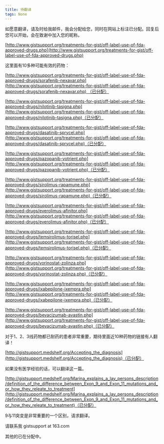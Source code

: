 ```yaml
---
title: 待翻译
tags: None
---
```


如愿意翻译，请及时给我邮件，我会分配给您，同时在网站上标注已分配。回复后您可以开始，会在致谢中加入您的昵称。

[http://www.gistsupport.org/treatments-for-gist/off-label-use-of-fda-approved-drugs.php](http://www.gistsupport.org/treatments-for-gist/off-label-use-of-fda-approved-drugs.php)

这里面有10多种可能有效的药物：

[http://www.gistsupport.org/treatments-for-gist/off-label-use-of-fda-approved-drugs/sorafenib-nexavar.php](http://www.gistsupport.org/treatments-for-gist/off-label-use-of-fda-approved-drugs/sorafenib-nexavar.php) （已分配）

[http://www.gistsupport.org/treatments-for-gist/off-label-use-of-fda-approved-drugs/nilotinib-tasigna.php](http://www.gistsupport.org/treatments-for-gist/off-label-use-of-fda-approved-drugs/nilotinib-tasigna.php)（已分配）

[http://www.gistsupport.org/treatments-for-gist/off-label-use-of-fda-approved-drugs/dasatinib-sprycel.php](http://www.gistsupport.org/treatments-for-gist/off-label-use-of-fda-approved-drugs/dasatinib-sprycel.php)（已分配）

[http://www.gistsupport.org/treatments-for-gist/off-label-use-of-fda-approved-drugs/pazopanib-votrient.php](http://www.gistsupport.org/treatments-for-gist/off-label-use-of-fda-approved-drugs/pazopanib-votrient.php)（已分配）

[http://www.gistsupport.org/treatments-for-gist/off-label-use-of-fda-approved-drugs/sirolimus-rapamune.php](http://www.gistsupport.org/treatments-for-gist/off-label-use-of-fda-approved-drugs/sirolimus-rapamune.php)（已分配）

[http://www.gistsupport.org/treatments-for-gist/off-label-use-of-fda-approved-drugs/everolimus-afinitor.php](http://www.gistsupport.org/treatments-for-gist/off-label-use-of-fda-approved-drugs/everolimus-afinitor.php)（已分配）

[http://www.gistsupport.org/treatments-for-gist/off-label-use-of-fda-approved-drugs/temsirolimus-torisel.php](http://www.gistsupport.org/treatments-for-gist/off-label-use-of-fda-approved-drugs/temsirolimus-torisel.php)（已分配）

[http://www.gistsupport.org/treatments-for-gist/off-label-use-of-fda-approved-drugs/vorinostat-zolinza.php](http://www.gistsupport.org/treatments-for-gist/off-label-use-of-fda-approved-drugs/vorinostat-zolinza.php)（已分配）

[http://www.gistsupport.org/treatments-for-gist/off-label-use-of-fda-approved-drugs/ixabepilone-ixempra.php](http://www.gistsupport.org/treatments-for-gist/off-label-use-of-fda-approved-drugs/ixabepilone-ixempra.php)（已分配）

[http://www.gistsupport.org/treatments-for-gist/off-label-use-of-fda-approved-drugs/bevacizumab-avastin.php](http://www.gistsupport.org/treatments-for-gist/off-label-use-of-fda-approved-drugs/bevacizumab-avastin.php)（已分配）

对于1、2、3线药物都已耐药的患者非常重要，期待里面近10种药物的链接有人翻译！

[http://gistsupport.medshelf.org/Accepting_the_diagnosis](http://gistsupport.medshelf.org/Accepting_the_diagnosis)（已分配）

如果没有医学经验的话，可以翻译这一篇。

[http://gistsupport.medshelf.org/Marina_explains_a_lay_persons_description/definition_of_the_difference_between_Exon_9_and_Exon_11_mutations_and_or_how_they_releate_to_treatment](http://gistsupport.medshelf.org/Marina_explains_a_lay_persons_description/definition_of_the_difference_between_Exon_9_and_Exon_11_mutations_and_or_how_they_releate_to_treatment)（已分配）

9与11突变是非常重要的一个区别，请求翻译。

请联系我 gistsupport at 163.com

其他的已在分配中。

